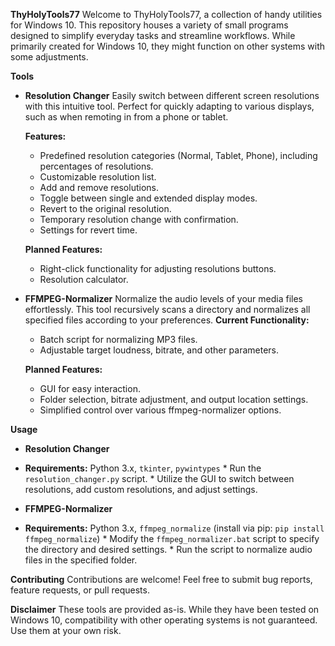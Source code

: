 **ThyHolyTools77**
Welcome to ThyHolyTools77, a collection of handy utilities for Windows 10. This repository houses a variety of small programs designed to simplify everyday tasks and streamline workflows. While primarily created for Windows 10, they might function on other systems with some adjustments.

**Tools**
*   **Resolution Changer**
  Easily switch between different screen resolutions with this intuitive tool. Perfect for quickly adapting to various displays, such as when remoting in from a phone or tablet.

    **Features:**
    *   Predefined resolution categories (Normal, Tablet, Phone), including percentages of resolutions.
    *   Customizable resolution list.
    *   Add and remove resolutions.
    *   Toggle between single and extended display modes.
    *   Revert to the original resolution.
    *   Temporary resolution change with confirmation.
    *   Settings for revert time.

    **Planned Features:**
    *   Right-click functionality for adjusting resolutions buttons.
    *   Resolution calculator.

*   **FFMPEG-Normalizer**
  Normalize the audio levels of your media files effortlessly. This tool recursively scans a directory and normalizes all specified files according to your preferences.
    **Current Functionality:**
    *   Batch script for normalizing MP3 files.
    *   Adjustable target loudness, bitrate, and other parameters.

    **Planned Features:**
    *   GUI for easy interaction.
    *   Folder selection, bitrate adjustment, and output location settings.
    *   Simplified control over various ffmpeg-normalizer options.

**Usage**
*   **Resolution Changer**
  *   **Requirements:** Python 3.x, `tkinter`, `pywintypes`
    *   Run the `resolution_changer.py` script.
    *   Utilize the GUI to switch between resolutions, add custom resolutions, and adjust settings.

*   **FFMPEG-Normalizer**
  *   **Requirements:** Python 3.x, `ffmpeg_normalize` (install via pip: `pip install ffmpeg_normalize`)
    *   Modify the `ffmpeg_normalizer.bat` script to specify the directory and desired settings.
    *   Run the script to normalize audio files in the specified folder. 

**Contributing**
Contributions are welcome! Feel free to submit bug reports, feature requests, or pull requests.

**Disclaimer**
These tools are provided as-is. While they have been tested on Windows 10, compatibility with other operating systems is not guaranteed. Use them at your own risk.
